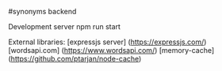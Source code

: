 #synonyms backend

Development server
npm run start

External libraries:
[expressjs server] (https://expressjs.com/)
[wordsapi.com] (https://www.wordsapi.com/)
[memory-cache] (https://github.com/ptarjan/node-cache)
